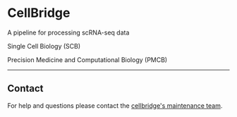 
# CellBridge

A pipeline for processing scRNA-seq data

Single Cell Biology (SCB)

Precision Medicine and Computational Biology (PMCB) 

---

## Contact

For help and questions please contact the [cellbridge's maintenance team](mailto:nima.nouri@sanofi.com).
